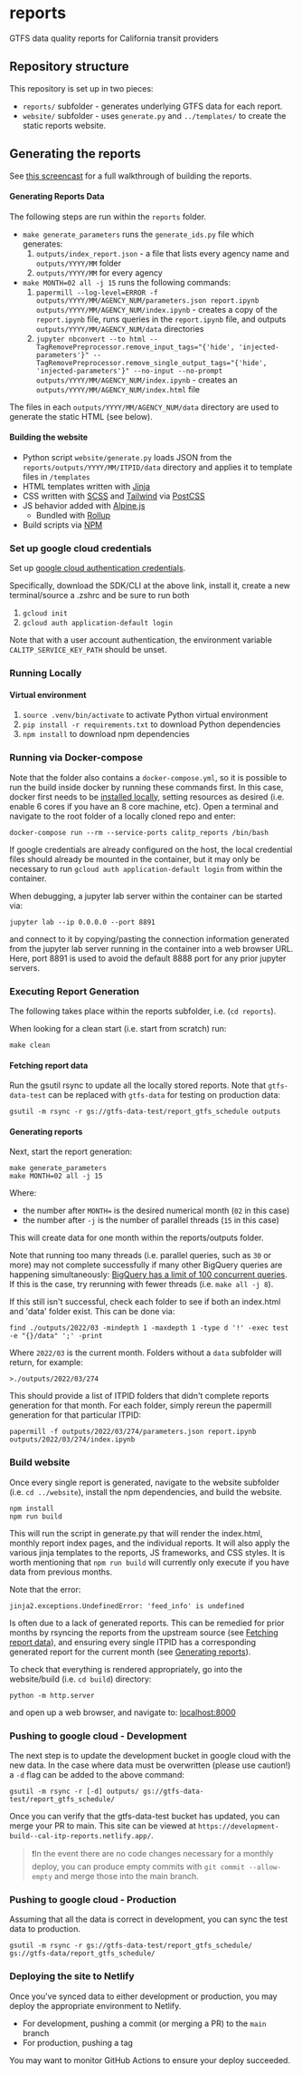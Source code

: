 # reports

GTFS data quality reports for California transit providers

## Repository structure

This repository is set up in two pieces:

- `reports/` subfolder - generates underlying GTFS data for each report.
- `website/` subfolder - uses `generate.py` and `../templates/` to create the static reports website.

## Generating the reports

See [this screencast](https://www.loom.com/share/b45317053ff54b9fbb46b8159947c379) for a full walkthrough of building the reports.

#### Generating Reports Data

The following steps are run within the `reports` folder.

- `make generate_parameters` runs the `generate_ids.py` file which generates:
  1. `outputs/index_report.json` - a file that lists every agency name and `outputs/YYYY/MM` folder
  2. `outputs/YYYY/MM` for every agency
- `make MONTH=02 all -j 15` runs the following commands:
  1. `papermill --log-level=ERROR -f outputs/YYYY/MM/AGENCY_NUM/parameters.json report.ipynb outputs/YYYY/MM/AGENCY_NUM/index.ipynb` - creates a copy of the `report.ipynb` file, runs queries in the `report.ipynb` file, and outputs `outputs/YYYY/MM/AGENCY_NUM/data` directories
  2. `jupyter nbconvert --to html --TagRemovePreprocessor.remove_input_tags="{'hide', 'injected-parameters'}" --TagRemovePreprocessor.remove_single_output_tags="{'hide', 'injected-parameters'}" --no-input --no-prompt outputs/YYYY/MM/AGENCY_NUM/index.ipynb` - creates an `outputs/YYYY/MM/AGENCY_NUM/index.html` file

The files in each `outputs/YYYY/MM/AGENCY_NUM/data` directory are used to generate the static HTML (see below).

#### Building the website

- Python script `website/generate.py` loads JSON from the `reports/outputs/YYYY/MM/ITPID/data` directory and applies it to template files in `/templates`
- HTML templates written with [Jinja](https://jinja.palletsprojects.com/en/3.0.x/)
- CSS written with [SCSS](https://sass-lang.com/documentation/syntax#scss) and [Tailwind](https://tailwindcss.com/docs) via [PostCSS](https://postcss.org/)
- JS behavior added with [Alpine.js](https://alpinejs.dev)
  - Bundled with [Rollup](https://rollupjs.org/guide/en/)
- Build scripts via [NPM](https://www.npmjs.com/)


### Set up google cloud credentials

Set up [google cloud authentication credentials](https://cloud.google.com/docs/authentication/getting-started).

Specifically, download the SDK/CLI at the above link, install it, create a new terminal/source a .zshrc and be sure to run both

1. `gcloud init`
2. `gcloud auth application-default login`

Note that with a user account authentication, the environment variable `CALITP_SERVICE_KEY_PATH` should be unset.

### Running Locally

#### Virtual environment

1. `source .venv/bin/activate` to activate Python virtual environment
2. `pip install -r requirements.txt` to download Python dependencies
3. `npm install` to download npm dependencies

### Running via Docker-compose

Note that the folder also contains a `docker-compose.yml`, so it is possible to run the build inside docker by running these commands first.
In this case, docker first needs to be [installed locally](https://docs.docker.com/get-docker/), setting resources as desired (i.e. enable 6 cores if you have an 8 core machine, etc).
Open a terminal and navigate to the root folder of a locally cloned repo and enter:

```shell
docker-compose run --rm --service-ports calitp_reports /bin/bash
```

If google credentials are already configured on the host, the local credential files should already be mounted in the container, but it may only be necessary to run `gcloud auth application-default login` from within the container.

When debugging, a jupyter lab server within the container can be started via:

```shell
jupyter lab --ip 0.0.0.0 --port 8891
```

and connect to it by copying/pasting the connection information generated from the jupyter lab server running in the container into a web browser URL.
Here, port 8891 is used to avoid the default 8888 port for any prior jupyter servers.

### Executing Report Generation

The following takes place within the reports subfolder, i.e. (`cd reports`).

When looking for a clean start (i.e. start from scratch) run:

```shell
make clean
```

#### Fetching report data
Run the gsutil rsync to update all the locally stored reports.
Note that `gtfs-data-test` can be replaced with `gtfs-data` for testing on production data:

```shell
gsutil -m rsync -r gs://gtfs-data-test/report_gtfs_schedule outputs
```

#### Generating reports
Next, start the report generation:

```shell
make generate_parameters
make MONTH=02 all -j 15
```
Where:
* the number after `MONTH=` is the desired numerical month (`02` in this case)
* the number after `-j` is the number of parallel threads (`15` in this case)

This will create data for one month within the reports/outputs folder.

Note that running too many threads (i.e. parallel queries, such as `30` or more) may not complete successfully if many other BigQuery queries are happening simultaneously: [BigQuery has a limit of 100 concurrent queries](https://cloud.google.com/bigquery/quotas).
If this is the case, try rerunning with fewer threads (i.e. `make all -j 8`).

If this still isn't successful, check each folder to see if both an index.html and 'data' folder exist.
This can be done via:
```shell
find ./outputs/2022/03 -mindepth 1 -maxdepth 1 -type d '!' -exec test -e "{}/data" ';' -print
```
Where `2022/03` is the current month. Folders without a `data` subfolder will return, for example:
```shell 
>./outputs/2022/03/274
```
 This should provide a list of ITPID folders that didn't complete reports generation for that month.
 For each folder, simply rereun the papermill generation for that particular ITPID:
```shell
papermill -f outputs/2022/03/274/parameters.json report.ipynb outputs/2022/03/274/index.ipynb
```

### Build website

Once every single report is generated, navigate to the website subfolder (i.e. `cd ../website`), install the npm dependencies, and build the website.

```shell
npm install 
npm run build
```

This will run the script in generate.py that will render the index.html, monthly report index pages, and the individual reports.
It will also apply the various jinja templates to the reports, JS frameworks, and CSS styles. It is worth mentioning that `npm run build` will currently only execute if you have data from previous months.

Note that the error:
```shell
jinja2.exceptions.UndefinedError: 'feed_info' is undefined
```
Is often due to a lack of generated reports. This can be remedied for prior months by rsyncing the reports from the upstream source (see [Fetching report data](#fetching-report-data)), and ensuring every single ITPID has a corresponding generated report for the current month (see [Generating reports](#generating-reports)).

To check that everything is rendered appropriately, go into the website/build (i.e. `cd build`) directory:

 ```shell
python -m http.server
```
and open up a web browser, and navigate to:
[localhost:8000](localhost:8000)

### Pushing to google cloud - Development

The next step is to update the development bucket in google cloud with the new data.
In the case where data must be overwritten (please use caution!) a `-d` flag can be added to the above command:
```shell
gsutil -m rsync -r [-d] outputs/ gs://gtfs-data-test/report_gtfs_schedule/
```

Once you can verify that the gtfs-data-test bucket has updated, you can merge your
PR to main. This site can be viewed at `https://development-build--cal-itp-reports.netlify.app/`.

>❗️In the event there are no code changes necessary for a monthly deploy,
> you can produce empty commits with `git commit --allow-empty` and merge those
> into the main branch.

### Pushing to google cloud - Production

Assuming that all the data is correct in development, you can sync the test data to production.

```shell
gsutil -m rsync -r gs://gtfs-data-test/report_gtfs_schedule/ gs://gtfs-data/report_gtfs_schedule/
```

### Deploying the site to Netlify
Once you've synced data to either development or production, you may deploy the
appropriate environment to Netlify.
* For development, pushing a commit (or merging a PR) to the `main` branch
* For production, pushing a tag

You may want to monitor GitHub Actions to ensure your deploy succeeded.

